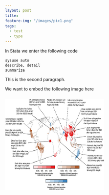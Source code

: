 ```yaml
---
layout: post
title:
feature-img: "/images/pic1.png"
tags:
  - test
  - type
---
```


In Stata we enter the following code

```
sysuse auto
describe, detail
summarize
```
<!--HTML hr tag is used here-->
<!--more-->

This is the second paragraph.

We want to embed the following image here

<img src="/images/erl.jpg" align=center style="width:324px;height:297px;margin-top:10px;margin-right:30px"/>